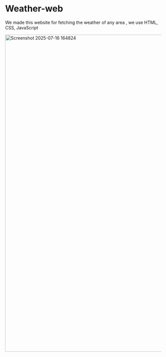 # Weather-web
We made this website for fetching the weather of any area , we use HTML, CSS, JavaScript


<img width="1920" height="1020" alt="Screenshot 2025-07-16 164824" src="https://github.com/user-attachments/assets/18dd6bb5-99e8-47d5-bb37-d79913b52841" />
